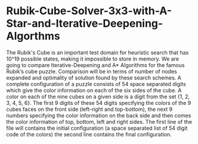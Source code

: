 # Rubik-Cube-Solver-3x3-with-A-Star-and-Iterative-Deepening-Algorthms
The Rubik's Cube is an important test domain for heuristic search that has 10^19 possible  states, making it impossible to store in memory. We are going to compare Iterative-Deepening and A* Algorithms for the  famous Rubik’s cube puzzle. Comparison will be in terms of number of nodes expanded and  optimality of solution found by these search schemes.
A complete configuration of a puzzle consists of 54 space separated digits which give the color 
information on each of the six sides of the cube. A color on each of the nine cubes on a given side 
is a digit from the set {1, 2, 3, 4, 5, 6}. The first 9 digits of these 54 digits specifying the colors of 
the 9 cubes faces on the front side (left-right and top-bottom), the next 9 numbers specifying the 
color information on the back side and then comes the color information of top, bottom, left and 
right sides. The first line of the file will contains the initial configuration (a space separated list of 54 digit 
code of the colors) the second line contains the final configuration. 
